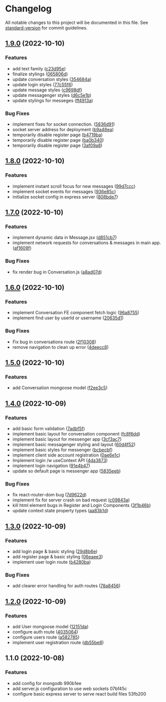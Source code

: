 # Changelog

All notable changes to this project will be documented in this file. See [standard-version](https://github.com/conventional-changelog/standard-version) for commit guidelines.

## [1.9.0](https://github.com/Jaymontojo/J-chat/compare/v1.8.0...v1.9.0) (2022-10-10)


### Features

* add text family ([c23d95e](https://github.com/Jaymontojo/J-chat/commit/c23d95ee02e22e07bb5fd4b3eef511db32c51c64))
* finalize stylings ([065806d](https://github.com/Jaymontojo/J-chat/commit/065806dd7c610482f6fbb405522ce04f41e2997f))
* update conversation styles ([354684a](https://github.com/Jaymontojo/J-chat/commit/354684a734fe1d5b6762accf91b744695a065422))
* update login styles ([77c55f6](https://github.com/Jaymontojo/J-chat/commit/77c55f6478b3be85eccd1ff9c0bef25c8cc469be))
* update message styles ([c9698df](https://github.com/Jaymontojo/J-chat/commit/c9698df52583c4bb323d9db6cd7022af93e6b50f))
* update messagenger styles ([d6c5e1b](https://github.com/Jaymontojo/J-chat/commit/d6c5e1b8979e297613cc4b44c1cff43427919797))
* update stylings for messeges ([ff4913a](https://github.com/Jaymontojo/J-chat/commit/ff4913a3500ffab5379c03d502d862bfb7a67880))


### Bug Fixes

* implement fixes for socket connection. ([5836d91](https://github.com/Jaymontojo/J-chat/commit/5836d91093722b85cb44f55ef2af7409838d5613))
* socket server address for deployment ([b9a48ea](https://github.com/Jaymontojo/J-chat/commit/b9a48ea34f1a34dab62cbcdd4f709f25e14ab188))
* temporarily disable register page ([b4719ba](https://github.com/Jaymontojo/J-chat/commit/b4719ba760003736ce5acb8866dc8ea0cd7f31ad))
* temporarily disable register page ([ba0b340](https://github.com/Jaymontojo/J-chat/commit/ba0b3401a2b17e3c9b184bb932062a9e7f59532a))
* temporarily disable register page ([3af09a8](https://github.com/Jaymontojo/J-chat/commit/3af09a8bc12592450afcb4b2b1c24ce6ae60d014))

## [1.8.0](https://github.com/Jaymontojo/J-chat/compare/v1.7.0...v1.8.0) (2022-10-10)


### Features

* implement instant scroll focus for new messages ([99d7ccc](https://github.com/Jaymontojo/J-chat/commit/99d7ccc5659333c475244917411114a9881519e9))
* implement socket events for messages ([936e85c](https://github.com/Jaymontojo/J-chat/commit/936e85c08c3ce586cde4790bc4073be384b8b17b))
* initialize socket config in express server ([808bde7](https://github.com/Jaymontojo/J-chat/commit/808bde74a6787389aed17ea66c319f11947fc602))

## [1.7.0](https://github.com/Jaymontojo/J-chat/compare/v1.6.0...v1.7.0) (2022-10-10)


### Features

* implement dynamic data in Message.jsx ([d851cb7](https://github.com/Jaymontojo/J-chat/commit/d851cb716d84e27242d9e379e3b6d96d843e20bc))
* implement network requests for conversations & messages in main app. ([af1609f](https://github.com/Jaymontojo/J-chat/commit/af1609f47a9901169cf678a08b925413e9c4662f))


### Bug Fixes

* fix render bug in Conversation.js ([a8ad07d](https://github.com/Jaymontojo/J-chat/commit/a8ad07d75934beeed0aa8f3d83506dc98812b622))

## [1.6.0](https://github.com/Jaymontojo/J-chat/compare/v1.5.0...v1.6.0) (2022-10-10)


### Features

* implement Conversation FE component fetch logic ([96a8755](https://github.com/Jaymontojo/J-chat/commit/96a8755a0c8d8f915444d2d2bceb1bfce8f2f637))
* implement find user by userId or username ([20635d1](https://github.com/Jaymontojo/J-chat/commit/20635d109f412623637c7e7b85edd7e066d1067d))


### Bug Fixes

* Fix bug in conversations route ([2f10308](https://github.com/Jaymontojo/J-chat/commit/2f10308c21f85fa5cf73f3695cbca852fc0ecd0d))
* remove navigation to clean up error ([4deecc8](https://github.com/Jaymontojo/J-chat/commit/4deecc84dc848cdd2d9c54a440270a6e53b43934))

## [1.5.0](https://github.com/Jaymontojo/J-chat/compare/v1.4.0...v1.5.0) (2022-10-10)


### Features

* add Conversation mongoose model ([f2ee3c5](https://github.com/Jaymontojo/J-chat/commit/f2ee3c583d704fa35c2795eba4125ae29c42684c))

## [1.4.0](https://github.com/Jaymontojo/J-chat/compare/v1.3.0...v1.4.0) (2022-10-09)


### Features

* add basic form validation ([7adbf5f](https://github.com/Jaymontojo/J-chat/commit/7adbf5f405c9e5af641a010b5e6d3ed86f67288a))
* implement basic layout for conversation component ([fc8f6dd](https://github.com/Jaymontojo/J-chat/commit/fc8f6ddcdd722316e39db75f0944129b998a89f7))
* implement basic layout for messenger app ([3cf3ac7](https://github.com/Jaymontojo/J-chat/commit/3cf3ac726dc4dc7d936c08e24938a327f2f88a76))
* implement basic messagenger styling and layout ([60d4f52](https://github.com/Jaymontojo/J-chat/commit/60d4f5250b9be5558f42df5a64ed959dcd9c00f0))
* implement basic styles for messenger ([bcbecbf](https://github.com/Jaymontojo/J-chat/commit/bcbecbf3ae5c6b8b98be80f4cf42bb5d56edc42d))
* implement client side account registration ([0ae6e1c](https://github.com/Jaymontojo/J-chat/commit/0ae6e1ced93a781a033a8271de215fad2186e030))
* Implement login /w useContext API ([4da3873](https://github.com/Jaymontojo/J-chat/commit/4da3873c84c81443841b95c6f6e513da98cbc074))
* implement login navigation ([91e4b47](https://github.com/Jaymontojo/J-chat/commit/91e4b47f2880ca336ef7b5a5fa8142bdc86d3466))
* update so default page is messenger app ([5835eeb](https://github.com/Jaymontojo/J-chat/commit/5835eeb2eec7c0a9e45f45f2a538f7a6847100a6))


### Bug Fixes

* fix react-router-dom bug ([7d9622d](https://github.com/Jaymontojo/J-chat/commit/7d9622dcefb2ae123dd8d8f67252680537b0fea3))
* implement fix for server crash on bad request ([c09843a](https://github.com/Jaymontojo/J-chat/commit/c09843abcef9790e3c93bb0b736f8e9358e25f12))
* kill html element bugs in Register and Login Components ([3f1b46b](https://github.com/Jaymontojo/J-chat/commit/3f1b46b632ecd66a73c6fa340c3fc2f48903d993))
* update context state property types ([aa83b1d](https://github.com/Jaymontojo/J-chat/commit/aa83b1dfc6079bb51a3a0b65762046da0db23fe1))

## [1.3.0](https://github.com/Jaymontojo/J-chat/compare/v1.2.0...v1.3.0) (2022-10-09)


### Features

* add login page & basic styling ([29d8b6e](https://github.com/Jaymontojo/J-chat/commit/29d8b6e60e665a9528b1054a4d0d470568cec45a))
* add register page & basic styling ([06eaee3](https://github.com/Jaymontojo/J-chat/commit/06eaee3f1a56fc22cf313b20828d2e2350ea22b2))
* implement user login route ([b4280ba](https://github.com/Jaymontojo/J-chat/commit/b4280ba0a40eee6bb7007561f442cf65c77f3d81))


### Bug Fixes

* add clearer error handling for auth routes ([78a8456](https://github.com/Jaymontojo/J-chat/commit/78a8456f0a6fe641d2c37445a7753e8e26e63289))

## [1.2.0](https://github.com/Jaymontojo/J-chat/compare/v1.1.0...v1.2.0) (2022-10-09)


### Features

* add User mongoose model ([12151da](https://github.com/Jaymontojo/J-chat/commit/12151da3d0bc664529611d2d29db37cf20a3a3cc))
* configure auth route ([4035064](https://github.com/Jaymontojo/J-chat/commit/4035064ce76affa23e2813c760c1f90c6d9e3fe6))
* configure users route ([a582785](https://github.com/Jaymontojo/J-chat/commit/a582785aab7f33b714bc3b1f1e6ba144ebe138ca))
* implement user registration route ([db55be8](https://github.com/Jaymontojo/J-chat/commit/db55be8f65a11ed27a7e223ae2d8c3c38b4658f5))

## 1.1.0 (2022-10-08)


### Features

* add config for mongodb 990b1ee
* add server.js configuration to use web sockets 07bf45c
* configure basic express server to serve react build files 53fb200
